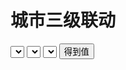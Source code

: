 # 城市三级联动

<div class="example_container">
    <style class="example_css">
    </style>
    <div class="example_html">
        <select id="_province"></select>
        <select id="_city"></select>
        <select id="_county"></select>
        <input type="button" id="_getV" value="得到值"/>
        <span id="_result"></span>
    </div>
    <script class="example_js">
    W.use('j/m_city',function(City){
        var city = new City({
            'prov': $('#_province'),
            'city': $('#_city'),
            'county': $('#_county'),
            'selectedId': '101170202'
        });
        W(function(){
            $('#_getV').click(function(){
                $('#_result').text('您选的城市ID为：'+city.getValue());
            });
        })
    });
    </script>
</div>